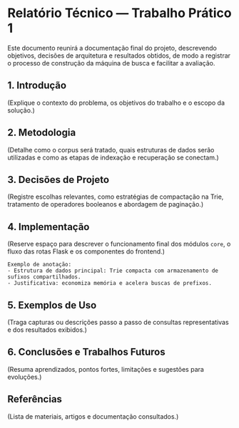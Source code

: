 # Relatório Técnico — Trabalho Prático 1

Este documento reunirá a documentação final do projeto, descrevendo objetivos, decisões de arquitetura e resultados obtidos, de modo a registrar o processo de construção da máquina de busca e facilitar a avaliação.

## 1. Introdução
(Explique o contexto do problema, os objetivos do trabalho e o escopo da solução.)

## 2. Metodologia
(Detalhe como o corpus será tratado, quais estruturas de dados serão utilizadas e como as etapas de indexação e recuperação se conectam.)

## 3. Decisões de Projeto
(Registre escolhas relevantes, como estratégias de compactação na Trie, tratamento de operadores booleanos e abordagem de paginação.)

## 4. Implementação
(Reserve espaço para descrever o funcionamento final dos módulos `core`, o fluxo das rotas Flask e os componentes do frontend.)

```text
Exemplo de anotação:
- Estrutura de dados principal: Trie compacta com armazenamento de sufixos compartilhados.
- Justificativa: economiza memória e acelera buscas de prefixos.
```

## 5. Exemplos de Uso
(Traga capturas ou descrições passo a passo de consultas representativas e dos resultados exibidos.)

## 6. Conclusões e Trabalhos Futuros
(Resuma aprendizados, pontos fortes, limitações e sugestões para evoluções.)

## Referências
(Lista de materiais, artigos e documentação consultados.)
